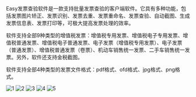 Easy发票查验软件是一款支持批量发票查验的客户端软件。它具有多种功能，包括发票图片矫正、发票识别、发票去重、发票重命名、发票查验、自动截图、生成发票信息表、发票打印等，可极大提高发票处理的效率。

软件支持全部9种类型的增值税发票：增值税专用发票、增值税电子专用发票、增值税普通发票、增值税电子普通发票、电子发票（增值税专用发票）、电子发票（普通发票）、增值税普通发票（卷票）、机动车销售统一发票、二手车销售统一发票。另外，软件还支持金税截图。

软件支持全部4种类型的发票文件格式：pdf格式、ofd格式、jpg格式、png格式。

![1](https://user-images.githubusercontent.com/18705172/232651548-6f73a0be-9b25-4661-9be2-28d1650eb63a.png)
![2](https://user-images.githubusercontent.com/18705172/232651559-8d53a21d-7bec-4907-b635-256b7574769d.png)
![3](https://user-images.githubusercontent.com/18705172/232651570-c873c8b4-4706-473c-88f1-087241802e74.png)
![4](https://user-images.githubusercontent.com/18705172/232651574-5398d911-c785-4be9-a9c2-f7c04bfb0771.png)
![5](https://user-images.githubusercontent.com/18705172/232651587-22559bf8-64b4-45c6-a607-326f665a3f8d.png)
